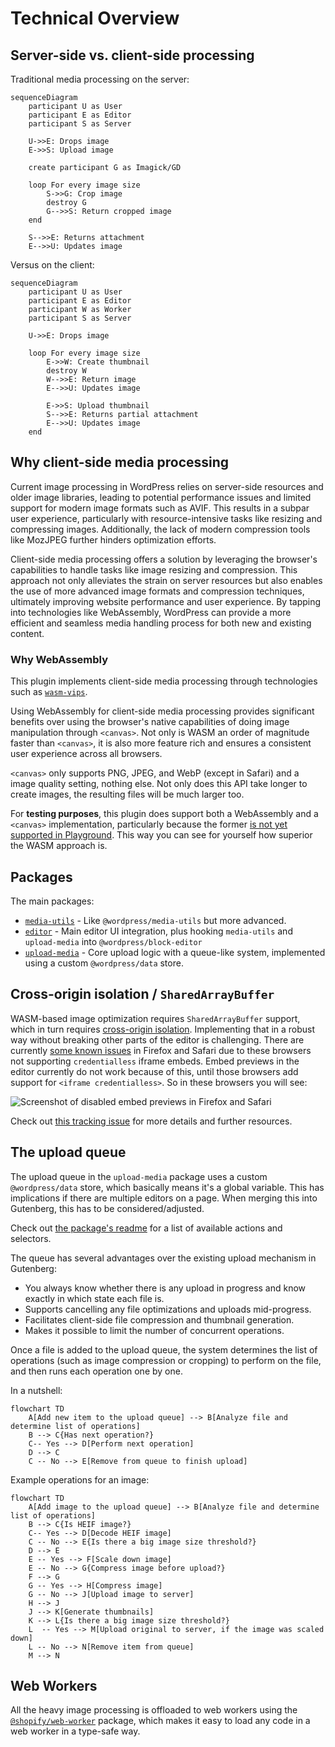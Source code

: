 # Technical Overview

## Server-side vs. client-side processing

Traditional media processing on the server:

```mermaid
sequenceDiagram
	participant U as User
	participant E as Editor
    participant S as Server

	U->>E: Drops image
    E->>S: Upload image

	create participant G as Imagick/GD

	loop For every image size
        S->>G: Crop image
		destroy G
	    G-->>S: Return cropped image
    end

	S-->>E: Returns attachment
	E-->>U: Updates image
```

Versus on the client:

```mermaid
sequenceDiagram
	participant U as User
	participant E as Editor
	participant W as Worker
	participant S as Server

	U->>E: Drops image

	loop For every image size
        E->>W: Create thumbnail
		destroy W
	    W-->>E: Return image
		E-->>U: Updates image

		E->>S: Upload thumbnail
	    S-->>E: Returns partial attachment
		E-->>U: Updates image
    end

```

## Why client-side media processing

Current image processing in WordPress relies on server-side resources and older image libraries, leading to potential performance issues and limited support for modern image formats such as AVIF.
This results in a subpar user experience, particularly with resource-intensive tasks like resizing and compressing images.
Additionally, the lack of modern compression tools like MozJPEG further hinders optimization efforts.

Client-side media processing offers a solution by leveraging the browser's capabilities to handle tasks like image resizing and compression.
This approach not only alleviates the strain on server resources but also enables the use of more advanced image formats and compression techniques, ultimately improving website performance and user experience.
By tapping into technologies like WebAssembly, WordPress can provide a more efficient and seamless media handling process for both new and existing content.

### Why WebAssembly

This plugin implements client-side media processing through technologies such as [`wasm-vips`](https://github.com/kleisauke/wasm-vips).

Using WebAssembly for client-side media processing provides significant benefits over using the browser's native capabilities of doing image manipulation through `<canvas>`.
Not only is WASM an order of magnitude faster than `<canvas>`, it is also more feature rich and ensures a consistent user experience across all browsers.

`<canvas>` only supports PNG, JPEG, and WebP (except in Safari) and a image quality setting, nothing else.
Not only does this API take longer to create images, the resulting files will be much larger too.

For **testing purposes**, this plugin does support both a WebAssembly and a `<canvas>` implementation, particularly because the former [is not yet supported in Playground](https://github.com/WordPress/wordpress-playground/issues/952).
This way you can see for yourself how superior the WASM approach is.

## Packages

The main packages:

* [`media-utils`](../packages/media-utils/README.md) - Like `@wordpress/media-utils` but more advanced.
* [`editor`](../packages/editor/README.md) - Main editor UI integration, plus hooking `media-utils` and `upload-media` into `@wordpress/block-editor`
* [`upload-media`](../packages/upload-media/README.md) - Core upload logic with a queue-like system, implemented using a custom `@wordpress/data` store.

## Cross-origin isolation / `SharedArrayBuffer`

WASM-based image optimization requires `SharedArrayBuffer` support, which in turn requires [cross-origin isolation](https://web.dev/articles/cross-origin-isolation-guide).
Implementing that in a robust way without breaking other parts of the editor is challenging. There are currently [some known issues](https://github.com/swissspidy/media-experiments/issues/294) in Firefox and Safari due to these browsers not supporting `credentialless` iframe embeds.
Embed previews in the editor currently do not work because of this, until those browsers add support for `<iframe credentialless>`. So in these browsers you will see:

![Screenshot of disabled embed previews in Firefox and Safari](https://github.com/swissspidy/media-experiments/assets/841956/1d5d9bd7-10bc-4d1d-9916-67db8347e3fa)

Check out [this tracking issue](https://github.com/swissspidy/media-experiments/issues/294) for more details and further resources.

## The upload queue

The upload queue in the `upload-media` package uses a custom `@wordpress/data` store, which basically means it's a global variable. This has implications if there are multiple editors on a page. When merging this into Gutenberg, this has to be considered/adjusted.

Check out [the package's readme](../packages/upload-media/README.md) for a list of available actions and selectors.

The queue has several advantages over the existing upload mechanism in Gutenberg:

* You always know whether there is any upload in progress and know exactly in which state each file is.
* Supports cancelling any file optimizations and uploads mid-progress.
* Facilitates client-side file compression and thumbnail generation.
* Makes it possible to limit the number of concurrent operations.

Once a file is added to the upload queue, the system determines the list of operations (such as image compression or cropping) to perform on the file, and then runs each operation one by one.

In a nutshell:

```mermaid
flowchart TD
    A[Add new item to the upload queue] --> B[Analyze file and determine list of operations]
    B --> C{Has next operation?}
    C-- Yes --> D[Perform next operation]
    D --> C
    C -- No --> E[Remove from queue to finish upload]
```

Example operations for an image:

```mermaid
flowchart TD
    A[Add image to the upload queue] --> B[Analyze file and determine list of operations]
    B --> C{Is HEIF image?}
    C-- Yes --> D[Decode HEIF image]
    C -- No --> E{Is there a big image size threshold?}
    D --> E
    E -- Yes --> F[Scale down image]
    E -- No --> G{Compress image before upload?}
    F --> G
    G -- Yes --> H[Compress image]
    G -- No --> J[Upload image to server]
    H --> J
    J --> K[Generate thumbnails]
    K --> L{Is there a big image size threshold?}
    L  -- Yes --> M[Upload original to server, if the image was scaled down]
    L -- No --> N[Remove item from queue]
    M --> N
```

## Web Workers

All the heavy image processing is offloaded to web workers using the [`@shopify/web-worker`](https://www.npmjs.com/package/@shopify/web-worker) package, which makes it easy to load any code in a web worker in a type-safe way.
